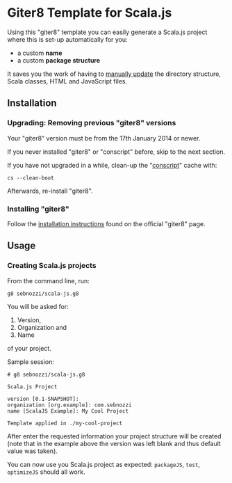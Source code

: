 # Giter8 Template for Scala.js

Using this "giter8" template  you can easily generate a Scala.js project where this is set-up automatically for you:

* a custom **name**
* a custom **package structure**

It saves you the work of having to [manually update](http://www.sebnozzi.com/142/scala-js-custom-names/) the directory structure, Scala classes, HTML and JavaScript files.

## Installation

### Upgrading: Removing previous "giter8" versions

Your "giter8" version must be from the 17th January 2014 or newer.

If you never installed "giter8" or "conscript" before, skip to the next section.

If you have not upgraded in a while, clean-up the "[conscript](https://github.com/n8han/conscript)" cache with:

```
cs --clean-boot
```

Afterwards, re-install "giter8".

### Installing "giter8"

Follow the [installation instructions](https://github.com/n8han/giter8#installation) found on the official "giter8" page.

## Usage

### Creating Scala.js projects

From the command line, run:

```
g8 sebnozzi/scala-js.g8
```

You will be asked for:

1. Version,
1. Organization and
1. Name

of your project. 

Sample session:

```
# g8 sebnozzi/scala-js.g8

Scala.js Project 

version [0.1-SNAPSHOT]:
organization [org.example]: com.sebnozzi
name [ScalaJS Example]: My Cool Project

Template applied in ./my-cool-project
```

After enter the requested information your project structure will be created (note that in the example above the version was left blank and thus default value was taken).

You can now use you Scala.js project as expected: `packageJS`, `test`, `optimizeJS` should all work.